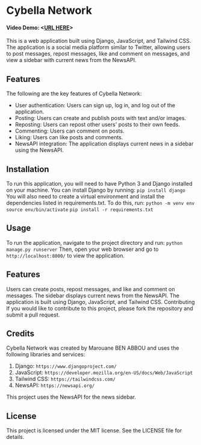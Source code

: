 # Cybella Network
#### Video Demo:  <[URL HERE]((https://youtu.be/1KHg-fMhzFQ))>
This is a web application built using Django, JavaScript, and Tailwind CSS. The application is a social media platform similar to Twitter, allowing users to post messages, repost messages, like and comment on messages, and view a sidebar with current news from the NewsAPI.

## Features
The following are the key features of Cybella Network:

* User authentication: Users can sign up, log in, and log out of the application.
* Posting: Users can create and publish posts with text and/or images.
* Reposting: Users can repost other users' posts to their own feeds.
* Commenting: Users can comment on posts.
* Liking: Users can like posts and comments.
* NewsAPI integration: The application displays current news in a sidebar using the NewsAPI.

## Installation
To run this application, you will need to have Python 3 and Django installed on your machine. You can install Django by running:
`pip install django`
You will also need to create a virtual environment and install the dependencies listed in requirements.txt. To do this, run:
`python -m venv env`
`source env/bin/activate`
`pip install -r requirements.txt`

## Usage
To run the application, navigate to the project directory and run:
`python manage.py runserver`
Then, open your web browser and go to `http://localhost:8000/` to view the application.

## Features
Users can create posts, repost messages, and like and comment on messages.
The sidebar displays current news from the NewsAPI.
The application is built using Django, JavaScript, and Tailwind CSS.
Contributing
If you would like to contribute to this project, please fork the repository and submit a pull request.

## Credits
Cybella Network was created by Marouane BEN ABBOU and uses the following libraries and services:

1. Django: `https://www.djangoproject.com/`
2. JavaScript: `https://developer.mozilla.org/en-US/docs/Web/JavaScript`
3. Tailwind CSS: `https://tailwindcss.com/`
4. NewsAPI: `https://newsapi.org/`

This project uses the NewsAPI for the news sidebar.

## License
This project is licensed under the MIT license. See the LICENSE file for details.
